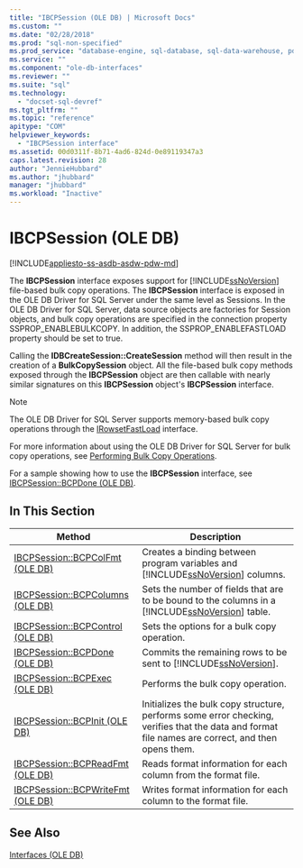 ```yaml
---
title: "IBCPSession (OLE DB) | Microsoft Docs"
ms.custom: ""
ms.date: "02/28/2018"
ms.prod: "sql-non-specified"
ms.prod_service: "database-engine, sql-database, sql-data-warehouse, pdw"
ms.service: ""
ms.component: "ole-db-interfaces"
ms.reviewer: ""
ms.suite: "sql"
ms.technology: 
  - "docset-sql-devref"
ms.tgt_pltfrm: ""
ms.topic: "reference"
apitype: "COM"
helpviewer_keywords: 
  - "IBCPSession interface"
ms.assetid: 00d0311f-8b71-4ad6-824d-0e89119347a3
caps.latest.revision: 28
author: "JennieHubbard"
ms.author: "jhubbard"
manager: "jhubbard"
ms.workload: "Inactive"
---
```

# IBCPSession (OLE DB)
[!INCLUDE[appliesto-ss-asdb-asdw-pdw-md](../../../includes/appliesto-ss-asdb-asdw-pdw-md.md)]

  The **IBCPSession** interface exposes support for [!INCLUDE[ssNoVersion](../../../includes/ssnoversion-md.md)] file-based bulk copy operations. The **IBCPSession** interface is exposed in the OLE DB Driver for SQL Server under the same level as Sessions. In the OLE DB Driver for SQL Server, data source objects are factories for Session objects, and bulk copy operations are specified in the connection property SSPROP_ENABLEBULKCOPY. In addition, the SSPROP_ENABLEFASTLOAD property should be set to true.  
  
 Calling the **IDBCreateSession::CreateSession** method will then result in the creation of a **BulkCopySession** object. All the file-based bulk copy methods exposed through the **IBCPSession** object are then callable with nearly similar signatures on this **IBCPSession** object's **IBCPSession** interface.  
  
> [!NOTE]  
>  The OLE DB Driver for SQL Server supports memory-based bulk copy operations through the [IRowsetFastLoad](../../oledb/ole-db-interfaces/irowsetfastload-ole-db.md) interface.  
  
 For more information about using the OLE DB Driver for SQL Server for bulk copy operations, see [Performing Bulk Copy Operations](../../oledb/features/performing-bulk-copy-operations.md).  
  
 For a sample showing how to use the **IBCPSession** interface, see [IBCPSession::BCPDone &#40;OLE DB&#41;](../../oledb/ole-db-interfaces/ibcpsession-bcpdone-ole-db.md).  
  
## In This Section  
  
|Method|Description|  
|------------|-----------------|  
|[IBCPSession::BCPColFmt &#40;OLE DB&#41;](../../oledb/ole-db-interfaces/ibcpsession-bcpcolfmt-ole-db.md)|Creates a binding between program variables and [!INCLUDE[ssNoVersion](../../../includes/ssnoversion-md.md)] columns.|  
|[IBCPSession::BCPColumns &#40;OLE DB&#41;](../../oledb/ole-db-interfaces/ibcpsession-bcpcolumns-ole-db.md)|Sets the number of fields that are to be bound to the columns in a [!INCLUDE[ssNoVersion](../../../includes/ssnoversion-md.md)] table.|  
|[IBCPSession::BCPControl &#40;OLE DB&#41;](../../oledb/ole-db-interfaces/ibcpsession-bcpcontrol-ole-db.md)|Sets the options for a bulk copy operation.|  
|[IBCPSession::BCPDone &#40;OLE DB&#41;](../../oledb/ole-db-interfaces/ibcpsession-bcpdone-ole-db.md)|Commits the remaining rows to be sent to [!INCLUDE[ssNoVersion](../../../includes/ssnoversion-md.md)].|  
|[IBCPSession::BCPExec &#40;OLE DB&#41;](../../oledb/ole-db-interfaces/ibcpsession-bcpexec-ole-db.md)|Performs the bulk copy operation.|  
|[IBCPSession::BCPInit &#40;OLE DB&#41;](../../oledb/ole-db-interfaces/ibcpsession-bcpinit-ole-db.md)|Initializes the bulk copy structure, performs some error checking, verifies that the data and format file names are correct, and then opens them.|  
|[IBCPSession::BCPReadFmt &#40;OLE DB&#41;](../../oledb/ole-db-interfaces/ibcpsession-bcpreadfmt-ole-db.md)|Reads format information for each column from the format file.|  
|[IBCPSession::BCPWriteFmt &#40;OLE DB&#41;](../../oledb/ole-db-interfaces/ibcpsession-bcpwritefmt-ole-db.md)|Writes format information for each column to the format file.|  
  
## See Also  
 [Interfaces &#40;OLE DB&#41;](../../oledb/ole-db-interfaces/oledb-driver-for-sql-server-ole-db-interfaces.md)  
  
  
